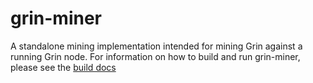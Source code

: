 # grin-miner
A standalone mining implementation intended for mining Grin against a running Grin node. For information on how to build and run grin-miner, please see the [build docs](/doc/build.md)
